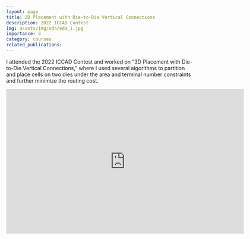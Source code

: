 ```yaml
---
layout: page
title: 3D Placement with Die-to-Die Vertical Connections
description: 2022 ICCAD Contest
img: assets/img/eda/eda_1.jpg
importance: 3
category: courses
related_publications: 
---
```


I attended the 2022 ICCAD Contest and worked on “3D Placement with Die-to-Die Vertical Connections,” where I used several algorithms to partition and place cells on two dies under the area and terminal number constraints and further minimize the routing cost. 
<iframe src="https://docs.google.com/presentation/d/e/2PACX-1vSoipgnwJXgI7ZMgVkPJUYOhAaZ13Qc3it2jqdJkPaf-P3-JgelVtGBoqkgwNeDMA/embed?start=false&loop=false&delayms=3000" frameborder="0" width="640" height="389" allowfullscreen="true" mozallowfullscreen="true" webkitallowfullscreen="true"></iframe>
